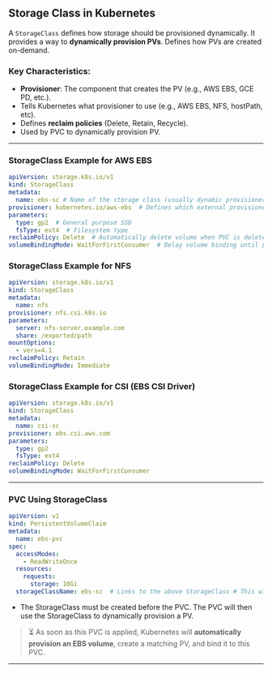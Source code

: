 ## Storage Class in Kubernetes

A `StorageClass` defines how storage should be provisioned dynamically. It provides a way to **dynamically provision PVs**. Defines how PVs are created on-demand.

### Key Characteristics:
- **Provisioner**: The component that creates the PV (e.g., AWS EBS, GCE PD, etc.).
- Tells Kubernetes what provisioner to use (e.g., AWS EBS, NFS, hostPath, etc).
- Defines **reclaim policies** (Delete, Retain, Recycle).
- Used by PVC to dynamically provision PV.

---

### StorageClass Example for AWS EBS

```yaml
apiVersion: storage.k8s.io/v1
kind: StorageClass
metadata:
  name: ebs-sc # Name of the storage class (usually dynamic provisioner)
provisioner: kubernetes.io/aws-ebs  # Defines which external provisioner to use
parameters:
  type: gp2  # General purpose SSD
  fsType: ext4  # Filesystem type
reclaimPolicy: Delete  # Automatically delete volume when PVC is deleted
volumeBindingMode: WaitForFirstConsumer  # Delay volume binding until pod is scheduled
```

### StorageClass Example for NFS
```yaml
apiVersion: storage.k8s.io/v1
kind: StorageClass
metadata:
  name: nfs
provisioner: nfs.csi.k8s.io
parameters:
  server: nfs-server.example.com
  share: /exported/path
mountOptions:
  - vers=4.1
reclaimPolicy: Retain
volumeBindingMode: Immediate
```

### StorageClass Example for CSI (EBS CSI Driver)
```yaml
apiVersion: storage.k8s.io/v1
kind: StorageClass
metadata:
  name: csi-sc
provisioner: ebs.csi.aws.com
parameters:
  type: gp2
  fsType: ext4
reclaimPolicy: Delete
volumeBindingMode: WaitForFirstConsumer
```

---

### PVC Using StorageClass

```yaml
apiVersion: v1
kind: PersistentVolumeClaim
metadata:
  name: ebs-pvc
spec:
  accessModes:
    - ReadWriteOnce
  resources:
    requests:
      storage: 10Gi
  storageClassName: ebs-sc  # Links to the above StorageClass # This will trigger dynamic provisioning
```
- The StorageClass must be created before the PVC. The PVC will then use the StorageClass to dynamically provision a PV.
> ⏳ As soon as this PVC is applied, Kubernetes will **automatically provision an EBS volume**, create a matching PV, and bind it to this PVC.
---
